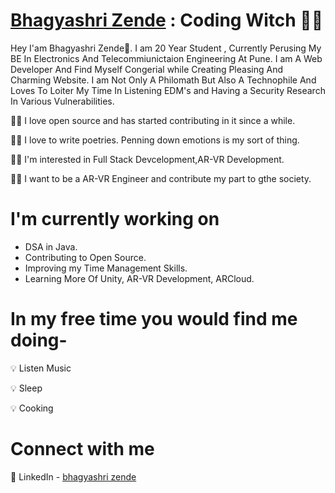 

# [Bhagyashri Zende](https://github.com/bhagya3009) : Coding Witch 🧝‍♂️

Hey I'am Bhagyashri Zende👋. I am 20 Year Student , Currently Perusing My BE In Electronics And Telecommiunictaion Engineering At Pune. I am A Web Developer And Find Myself Congerial while Creating Pleasing And Charming Website. I am Not Only A Philomath But Also A Technophile And Loves To Loiter My Time In Listening EDM's and Having a Security Research In Various Vulnerabilities.

👩‍💻 I love open source and has started contributing in it since a while.

👩‍💻 I love to write poetries. Penning down emotions is my sort of thing.

👩‍💻 I'm interested in Full Stack Devcelopment,AR-VR Development.

👩‍💻 I want to be a AR-VR Engineer and contribute my part to gthe society.

# I'm currently working on

- DSA in Java.
- Contributing to Open Source.
- Improving my Time Management Skills.
- Learning More Of Unity, AR-VR Development, ARCloud.

# In my free time you would find me doing-

💡 Listen Music

💡 Sleep

💡 Cooking

# Connect with me 



🔗 LinkedIn - [bhagyashri zende](https://www.linkedin.com/in/bhagyashri-zende-308b6b214/)

